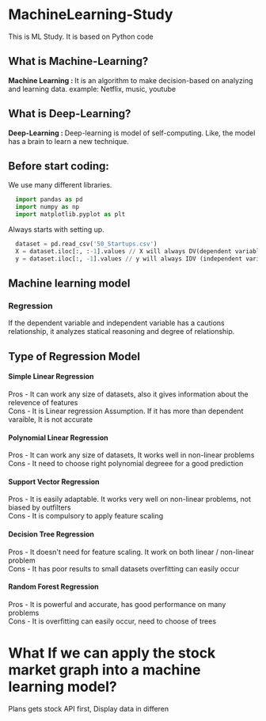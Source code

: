 # MachineLearning-Study
This is ML Study. It is based on Python code


## What is Machine-Learning?
<b>Machine Learning : </b>It is an algorithm to make decision-based on analyzing and learning data.
example: Netflix, music, youtube

## What is Deep-Learning?
<b>Deep-Learning : </b> Deep-learning is model of self-computing. Like, the model has a brain to learn a new technique.


## Before start coding:
We use many different libraries.
```python
  import pandas as pd
  import numpy as np
  import matplotlib.pyplot as plt
 ```
  
Always starts with setting up.
```python
  dataset = pd.read_csv('50_Startups.csv')
  X = dataset.iloc[:, :-1].values // X will always DV(dependent variable)
  y = dataset.iloc[:, -1].values // y will always IDV (independent variable)
```

## Machine learning model
### Regression
If the dependent variable and independent variable has a cautions relationship, it analyzes statical reasoning and degree of relationship.

## Type of Regression Model

#### Simple Linear Regression
Pros - It can work any size of datasets, also it gives information about the relevence of features <br/>
Cons - It is Linear regression Assumption. If it has more than dependent varaible, It is not accurate

#### Polynomial Linear Regression
Pros - It can work any size of datasets, It works well in non-linear problems <br/>
Cons - It need to choose right polynomial degreee for a good prediction

#### Support Vector Regression
Pros - It is easily adaptable. It works very well on non-linear problems, not biased by outfilters <br/>
Cons - It is compulsory to apply feature scaling

#### Decision Tree Regression
Pros - It doesn't need for feature scaling. It work on both linear / non-linear problem <br/>
Cons - It has poor results to small datasets overfitting can easily occur

#### Random Forest Regression
Pros - It is powerful and accurate, has good performance on many problems <br/>
Cons - It is overfitting can easily occur, need to choose of trees


# What If we can apply the stock market graph into a machine learning model?
Plans gets stock API first,
Display data in differen

 

